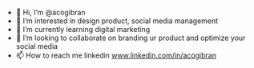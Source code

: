 - 👋 Hi, I’m @acogibran
- 👀 I’m interested in design product, social media management
- 🌱 I’m currently learning digital marketing
- 💞️ I’m looking to collaborate on branding ur product and optimize your social media
- 📫 How to reach me linkedin www.linkedin.com/in/acogibran

<!---
acogibran/acogibran is a ✨ special ✨ repository because its `README.md` (this file) appears on your GitHub profile.
You can click the Preview link to take a look at your changes.
--->
